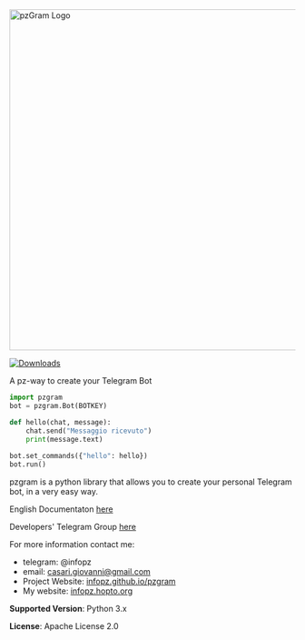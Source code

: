 <img src="http://infopz.hopto.org/pzGramNew2.png" alt="pzGram Logo" width="600">

[![Downloads](http://pepy.tech/badge/pzgram)](http://pepy.tech/count/pzgram)

A pz-way to create your Telegram Bot

```python
import pzgram
bot = pzgram.Bot(BOTKEY)

def hello(chat, message):
    chat.send("Messaggio ricevuto")
    print(message.text)
    
bot.set_commands({"hello": hello})
bot.run()
```

pzgram is a python library that allows you to create your personal Telegram bot, in a very easy way.

English Documentaton [here](https://infopz.github.io/pzgram/)

Developers' Telegram Group [here](https://t.me/joinchat/ATdWXRIuqRInj6V5hhjjPA)

For more information contact me:
* telegram: @infopz
* email: casari.giovanni@gmail.com
* Project Website: [infopz.github.io/pzgram](https://infopz.github.io/pzgram/)
* My website: [infopz.hopto.org](http://infopz.hopto.org/)

**Supported Version**: Python 3.x

**License**: Apache License 2.0
